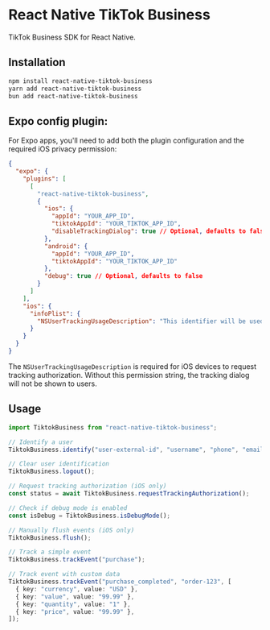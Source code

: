 # React Native TikTok Business

TikTok Business SDK for React Native.

## Installation

```bash
npm install react-native-tiktok-business
yarn add react-native-tiktok-business
bun add react-native-tiktok-business
```

## Expo config plugin:

For Expo apps, you'll need to add both the plugin configuration and the required iOS privacy permission:

```json
{
  "expo": {
    "plugins": [
      [
        "react-native-tiktok-business",
        {
          "ios": {
            "appId": "YOUR_APP_ID",
            "tiktokAppId": "YOUR_TIKTOK_APP_ID",
            "disableTrackingDialog": true // Optional, defaults to false
          },
          "android": {
            "appId": "YOUR_APP_ID",
            "tiktokAppId": "YOUR_TIKTOK_APP_ID"
          },
          "debug": true // Optional, defaults to false
        }
      ]
    ],
    "ios": {
      "infoPlist": {
        "NSUserTrackingUsageDescription": "This identifier will be used to provide a more personalized experience for you."
      }
    }
  }
}
```

The `NSUserTrackingUsageDescription` is required for iOS devices to request tracking authorization. Without this permission string, the tracking dialog will not be shown to users.

## Usage

```typescript
import TiktokBusiness from "react-native-tiktok-business";

// Identify a user
TiktokBusiness.identify("user-external-id", "username", "phone", "email");

// Clear user identification
TiktokBusiness.logout();

// Request tracking authorization (iOS only)
const status = await TiktokBusiness.requestTrackingAuthorization();

// Check if debug mode is enabled
const isDebug = TiktokBusiness.isDebugMode();

// Manually flush events (iOS only)
TiktokBusiness.flush();

// Track a simple event
TiktokBusiness.trackEvent("purchase");

// Track event with custom data
TiktokBusiness.trackEvent("purchase_completed", "order-123", [
  { key: "currency", value: "USD" },
  { key: "value", value: "99.99" },
  { key: "quantity", value: "1" },
  { key: "price", value: "99.99" },
]);
```

